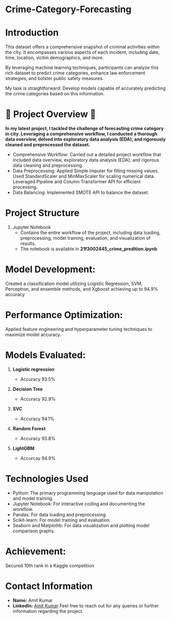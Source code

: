 # Crime-Category-Forecasting

# Introduction
This dataset offers a comprehensive snapshot of criminal activities within the city. It encompasses various aspects of each incident, including date, time, location, victim demographics, and more.

By leveraging machine learning techniques, participants can analyze this rich dataset to predict crime categories, enhance law enforcement strategies, and bolster public safety measures.

My task is straightforward: Develop models capable of accurately predicting the crime categories based on this information.

# 🚀 Project Overview 🚀

**In my latest project, I tackled the challenge of forecasting crime category in city. Leveraging a comprehensive workflow, I conducted a thorough data overview, delved into exploratory data analysis (EDA), and rigorously cleaned and preprocessed the dataset.**

- Comprehensive Workflow: Carried out a detailed project workflow that included data overview, exploratory data analysis (EDA), and rigorous data cleaning and preprocessing.
- Data Preprocessing: Applied Simple Imputer for filling missing values. Used StandardScaler and MinMaxScaler for scaling numerical data. Leveraged Pipeline and Column Transformer API for efficient processing.  
- Data Balancing: Implemented SMOTE API to balance the dataset.
  
# Project Structure
1. Jupyter Notebook
   - Contains the entire workflow of the project, including data loading, preprocessing, model training, evaluation, and visualization of results.
   - The notebook is available in **21f3002445_crime_predition.ipynb**
  

# Model Development: 
Created a classification model utilizing Logistic Regression, SVM, Perceptron, and ensemble methods, and Xgboost achieving up to 94.9% accuracy

# Performance Optimization: 
Applied feature engineering and hyperparameter tuning techniques to maximize model accuracy.

# Models Evaluated:
1. **Logistic regression**
   - Accuracy 93.5%
2. **Decision Tree**
   - Accuracy 92.9%
3. **SVC**
   - Accuracy 94.1%
4. **Random Forest**
   - Accuracy 93.8%
   
5. **LightGBM**
   - Accurcay 94.9%
  
# Technologies Used
   - Python: The primary programming language used for data manipulation and model training.
   - Jupyter Notebook: For interactive coding and documenting the workflow.
   - Pandas: For data loading and preprocessing.
   - Scikit-learn: For model training and evaluation.
   - Seaborn and Matplotlib: For data visualization and plotting model comparison graphs.

# Achievement: 
Secured 10th rank in a Kaggle competition
# Contact Information
- **Name:** Amit Kumar
- **LinkedIn:** [Amit Kumar](https://www.linkedin.com/in/amit-kumar83/)
Feel free to reach out for any queries or further information regarding the project.

